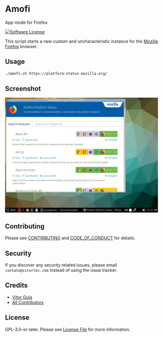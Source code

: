 # Amofi
App mode for Firefox

[![Software License](https://img.shields.io/github/license/vitorteccom/amofi.svg)](LICENSE)

This script starts a new custom and uncharacteristic instance for the [Mozilla Firefox](https://www.mozilla.org/en-US/firefox/new/) browser.

## Usage

``` bash
./amofi.sh https://platform-status.mozilla.org/
```

## Screenshot
[![Screenshot](docs/screenshot.jpg)](#)

## Contributing

Please see [CONTRIBUTING](CONTRIBUTING.md) and [CODE_OF_CONDUCT](CODE_OF_CONDUCT.md) for details.

## Security

If you discover any security related issues, please email ``contato@vitortec.com`` instead of using the issue tracker.

## Credits

- [Vitor Guia](https://github.com/vitoranguia)
- [All Contributors](../../contributors)

## License

GPL-3.0-or-later. Please see [License File](LICENSE.md) for more information.
